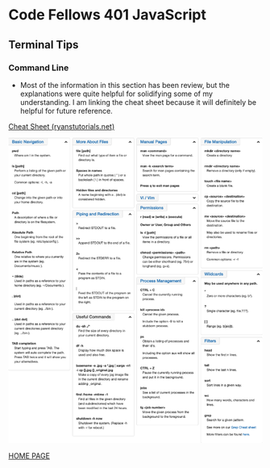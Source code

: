 # Code Fellows 401 JavaScript

## Terminal Tips

### Command Line

- Most of the information in this section has been review, but the explanations were quite helpful for solidifying some of my understanding. I am linking the cheat sheet because it will definitely be helpful for future reference.

[Cheat Sheet (ryanstutorials.net)](https://ryanstutorials.net/linuxtutorial/cheatsheet.php)

![Cheat Sheet](./../img/linux-command-cheat-sheet.png)

[HOME PAGE](https://getullrichordietrying.github.io/reading-notes/)

